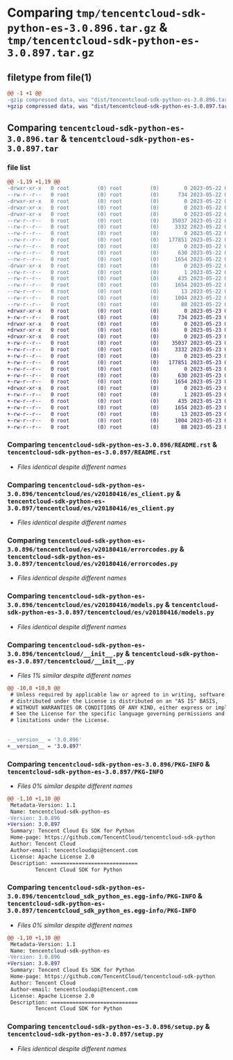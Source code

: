 # Comparing `tmp/tencentcloud-sdk-python-es-3.0.896.tar.gz` & `tmp/tencentcloud-sdk-python-es-3.0.897.tar.gz`

## filetype from file(1)

```diff
@@ -1 +1 @@
-gzip compressed data, was "dist/tencentcloud-sdk-python-es-3.0.896.tar", last modified: Mon May 22 00:22:54 2023, max compression
+gzip compressed data, was "dist/tencentcloud-sdk-python-es-3.0.897.tar", last modified: Tue May 23 02:22:21 2023, max compression
```

## Comparing `tencentcloud-sdk-python-es-3.0.896.tar` & `tencentcloud-sdk-python-es-3.0.897.tar`

### file list

```diff
@@ -1,19 +1,19 @@
-drwxr-xr-x   0 root         (0) root         (0)        0 2023-05-22 00:22:54.000000 tencentcloud-sdk-python-es-3.0.896/
--rw-r--r--   0 root         (0) root         (0)      734 2023-05-22 00:22:54.000000 tencentcloud-sdk-python-es-3.0.896/README.rst
-drwxr-xr-x   0 root         (0) root         (0)        0 2023-05-22 00:22:54.000000 tencentcloud-sdk-python-es-3.0.896/tencentcloud/
-drwxr-xr-x   0 root         (0) root         (0)        0 2023-05-22 00:22:54.000000 tencentcloud-sdk-python-es-3.0.896/tencentcloud/es/
-drwxr-xr-x   0 root         (0) root         (0)        0 2023-05-22 00:22:54.000000 tencentcloud-sdk-python-es-3.0.896/tencentcloud/es/v20180416/
--rw-r--r--   0 root         (0) root         (0)    35037 2023-05-22 00:22:54.000000 tencentcloud-sdk-python-es-3.0.896/tencentcloud/es/v20180416/es_client.py
--rw-r--r--   0 root         (0) root         (0)     3332 2023-05-22 00:22:54.000000 tencentcloud-sdk-python-es-3.0.896/tencentcloud/es/v20180416/errorcodes.py
--rw-r--r--   0 root         (0) root         (0)        0 2023-05-22 00:22:54.000000 tencentcloud-sdk-python-es-3.0.896/tencentcloud/es/v20180416/__init__.py
--rw-r--r--   0 root         (0) root         (0)   177851 2023-05-22 00:22:54.000000 tencentcloud-sdk-python-es-3.0.896/tencentcloud/es/v20180416/models.py
--rw-r--r--   0 root         (0) root         (0)        0 2023-05-22 00:22:54.000000 tencentcloud-sdk-python-es-3.0.896/tencentcloud/es/__init__.py
--rw-r--r--   0 root         (0) root         (0)      630 2023-05-22 00:22:54.000000 tencentcloud-sdk-python-es-3.0.896/tencentcloud/__init__.py
--rw-r--r--   0 root         (0) root         (0)     1654 2023-05-22 00:22:54.000000 tencentcloud-sdk-python-es-3.0.896/PKG-INFO
-drwxr-xr-x   0 root         (0) root         (0)        0 2023-05-22 00:22:54.000000 tencentcloud-sdk-python-es-3.0.896/tencentcloud_sdk_python_es.egg-info/
--rw-r--r--   0 root         (0) root         (0)        1 2023-05-22 00:22:54.000000 tencentcloud-sdk-python-es-3.0.896/tencentcloud_sdk_python_es.egg-info/dependency_links.txt
--rw-r--r--   0 root         (0) root         (0)      435 2023-05-22 00:22:54.000000 tencentcloud-sdk-python-es-3.0.896/tencentcloud_sdk_python_es.egg-info/SOURCES.txt
--rw-r--r--   0 root         (0) root         (0)     1654 2023-05-22 00:22:54.000000 tencentcloud-sdk-python-es-3.0.896/tencentcloud_sdk_python_es.egg-info/PKG-INFO
--rw-r--r--   0 root         (0) root         (0)       13 2023-05-22 00:22:54.000000 tencentcloud-sdk-python-es-3.0.896/tencentcloud_sdk_python_es.egg-info/top_level.txt
--rw-r--r--   0 root         (0) root         (0)     1004 2023-05-22 00:22:54.000000 tencentcloud-sdk-python-es-3.0.896/setup.py
--rw-r--r--   0 root         (0) root         (0)       88 2023-05-22 00:22:54.000000 tencentcloud-sdk-python-es-3.0.896/setup.cfg
+drwxr-xr-x   0 root         (0) root         (0)        0 2023-05-23 02:22:21.000000 tencentcloud-sdk-python-es-3.0.897/
+-rw-r--r--   0 root         (0) root         (0)      734 2023-05-23 02:22:20.000000 tencentcloud-sdk-python-es-3.0.897/README.rst
+drwxr-xr-x   0 root         (0) root         (0)        0 2023-05-23 02:22:21.000000 tencentcloud-sdk-python-es-3.0.897/tencentcloud/
+drwxr-xr-x   0 root         (0) root         (0)        0 2023-05-23 02:22:21.000000 tencentcloud-sdk-python-es-3.0.897/tencentcloud/es/
+drwxr-xr-x   0 root         (0) root         (0)        0 2023-05-23 02:22:21.000000 tencentcloud-sdk-python-es-3.0.897/tencentcloud/es/v20180416/
+-rw-r--r--   0 root         (0) root         (0)    35037 2023-05-23 02:22:20.000000 tencentcloud-sdk-python-es-3.0.897/tencentcloud/es/v20180416/es_client.py
+-rw-r--r--   0 root         (0) root         (0)     3332 2023-05-23 02:22:20.000000 tencentcloud-sdk-python-es-3.0.897/tencentcloud/es/v20180416/errorcodes.py
+-rw-r--r--   0 root         (0) root         (0)        0 2023-05-23 02:22:20.000000 tencentcloud-sdk-python-es-3.0.897/tencentcloud/es/v20180416/__init__.py
+-rw-r--r--   0 root         (0) root         (0)   177851 2023-05-23 02:22:20.000000 tencentcloud-sdk-python-es-3.0.897/tencentcloud/es/v20180416/models.py
+-rw-r--r--   0 root         (0) root         (0)        0 2023-05-23 02:22:20.000000 tencentcloud-sdk-python-es-3.0.897/tencentcloud/es/__init__.py
+-rw-r--r--   0 root         (0) root         (0)      630 2023-05-23 02:22:20.000000 tencentcloud-sdk-python-es-3.0.897/tencentcloud/__init__.py
+-rw-r--r--   0 root         (0) root         (0)     1654 2023-05-23 02:22:21.000000 tencentcloud-sdk-python-es-3.0.897/PKG-INFO
+drwxr-xr-x   0 root         (0) root         (0)        0 2023-05-23 02:22:21.000000 tencentcloud-sdk-python-es-3.0.897/tencentcloud_sdk_python_es.egg-info/
+-rw-r--r--   0 root         (0) root         (0)        1 2023-05-23 02:22:21.000000 tencentcloud-sdk-python-es-3.0.897/tencentcloud_sdk_python_es.egg-info/dependency_links.txt
+-rw-r--r--   0 root         (0) root         (0)      435 2023-05-23 02:22:21.000000 tencentcloud-sdk-python-es-3.0.897/tencentcloud_sdk_python_es.egg-info/SOURCES.txt
+-rw-r--r--   0 root         (0) root         (0)     1654 2023-05-23 02:22:21.000000 tencentcloud-sdk-python-es-3.0.897/tencentcloud_sdk_python_es.egg-info/PKG-INFO
+-rw-r--r--   0 root         (0) root         (0)       13 2023-05-23 02:22:21.000000 tencentcloud-sdk-python-es-3.0.897/tencentcloud_sdk_python_es.egg-info/top_level.txt
+-rw-r--r--   0 root         (0) root         (0)     1004 2023-05-23 02:22:20.000000 tencentcloud-sdk-python-es-3.0.897/setup.py
+-rw-r--r--   0 root         (0) root         (0)       88 2023-05-23 02:22:21.000000 tencentcloud-sdk-python-es-3.0.897/setup.cfg
```

### Comparing `tencentcloud-sdk-python-es-3.0.896/README.rst` & `tencentcloud-sdk-python-es-3.0.897/README.rst`

 * *Files identical despite different names*

### Comparing `tencentcloud-sdk-python-es-3.0.896/tencentcloud/es/v20180416/es_client.py` & `tencentcloud-sdk-python-es-3.0.897/tencentcloud/es/v20180416/es_client.py`

 * *Files identical despite different names*

### Comparing `tencentcloud-sdk-python-es-3.0.896/tencentcloud/es/v20180416/errorcodes.py` & `tencentcloud-sdk-python-es-3.0.897/tencentcloud/es/v20180416/errorcodes.py`

 * *Files identical despite different names*

### Comparing `tencentcloud-sdk-python-es-3.0.896/tencentcloud/es/v20180416/models.py` & `tencentcloud-sdk-python-es-3.0.897/tencentcloud/es/v20180416/models.py`

 * *Files identical despite different names*

### Comparing `tencentcloud-sdk-python-es-3.0.896/tencentcloud/__init__.py` & `tencentcloud-sdk-python-es-3.0.897/tencentcloud/__init__.py`

 * *Files 1% similar despite different names*

```diff
@@ -10,8 +10,8 @@
 # Unless required by applicable law or agreed to in writing, software
 # distributed under the License is distributed on an "AS IS" BASIS,
 # WITHOUT WARRANTIES OR CONDITIONS OF ANY KIND, either express or implied.
 # See the License for the specific language governing permissions and
 # limitations under the License.
 
 
-__version__ = '3.0.896'
+__version__ = '3.0.897'
```

### Comparing `tencentcloud-sdk-python-es-3.0.896/PKG-INFO` & `tencentcloud-sdk-python-es-3.0.897/PKG-INFO`

 * *Files 0% similar despite different names*

```diff
@@ -1,10 +1,10 @@
 Metadata-Version: 1.1
 Name: tencentcloud-sdk-python-es
-Version: 3.0.896
+Version: 3.0.897
 Summary: Tencent Cloud Es SDK for Python
 Home-page: https://github.com/TencentCloud/tencentcloud-sdk-python
 Author: Tencent Cloud
 Author-email: tencentcloudapi@tencent.com
 License: Apache License 2.0
 Description: ============================
         Tencent Cloud SDK for Python
```

### Comparing `tencentcloud-sdk-python-es-3.0.896/tencentcloud_sdk_python_es.egg-info/PKG-INFO` & `tencentcloud-sdk-python-es-3.0.897/tencentcloud_sdk_python_es.egg-info/PKG-INFO`

 * *Files 0% similar despite different names*

```diff
@@ -1,10 +1,10 @@
 Metadata-Version: 1.1
 Name: tencentcloud-sdk-python-es
-Version: 3.0.896
+Version: 3.0.897
 Summary: Tencent Cloud Es SDK for Python
 Home-page: https://github.com/TencentCloud/tencentcloud-sdk-python
 Author: Tencent Cloud
 Author-email: tencentcloudapi@tencent.com
 License: Apache License 2.0
 Description: ============================
         Tencent Cloud SDK for Python
```

### Comparing `tencentcloud-sdk-python-es-3.0.896/setup.py` & `tencentcloud-sdk-python-es-3.0.897/setup.py`

 * *Files identical despite different names*

